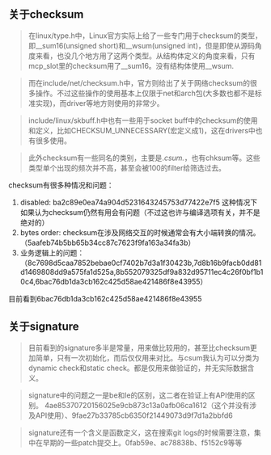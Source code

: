 ## 关于checksum

> 在linux/type.h中，Linux官方实际上给了一些专门用于checksum的类型，即__sum16(unsigned short)和__wsum(unsigned int)，但是即使从源码角度来看，也没几个地方用了这两个类型。从结构体定义的角度来看，只有mcp_slot里的checksum用了__sum16。没有结构体使用__wsum.

> 而在include/net/checksum.h中，官方则给出了关于网络checksum的很多操作。不过这些操作的使用基本上仅限于net和arch包(大多数也都不是标准实现)，而driver等地方则使用的非常少。

> include/linux/skbuff.h中也有一些用于socket buff中的checksum的使用和定义，比如CHECKSUM_UNNECESSARY(宏定义成1)，这在drivers中也有很多使用。

> 此外checksum有一些同名的类别，主要是.*csum.*，也有chksum等。这些类型单个出现的频次并不高，甚至会被100的filter给筛选过去。

checksum有很多种情况和问题：

1. disabled: ba2c89e0ea74a904d5231643245753d77422e7f5 这种情况下如果认为checksum仍然有用会有问题（不过这也许与编译选项有关，并不是绝对的）
2. bytes order: checksum在涉及网络交互的时候通常会有大小端转换的情况。（5aafeb74b5bb65b34cc87c7623f9fa163a34fa3b）
3. 业务逻辑上的问题：（8c7698d5caa7852bebae0cf7402b7d3a1f30423b,7d8b16b9facb0dd81d1469808dd9a575fa1d525a,8b552079325df9a832d95711ec4c26f0bf1b10c4,6bac76db1da3cb162c425d58ae421486f8e43955）


目前看到6bac76db1da3cb162c425d58ae421486f8e43955

## 关于signature

> 目前看到的signature多半是常量，用来做比较用的，甚至比checksum更加简单，只有一次初始化，而后仅仅用来对比。与csum我认为可以分类为dynamic check和static check。都是仅用来做验证的，并无实际数据含义。

> signature中的问题之一是be和le的区别，这二者在验证上有API使用的区别。 4ae85370720156025e9cb873c13a0afb06ca1612（这个并没有涉及API使用）、9fae27b33785cb6350f21449073d9f7d1a2bbfd6

> signature还有一个含义是函数定义，这在搜索git logs的时候需要注意，集中在早期的一些patch提交上。0fab59e、ac78838b、f5152c9等等
